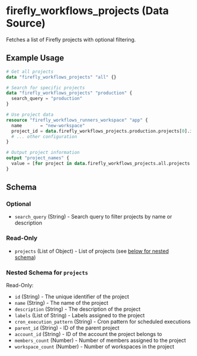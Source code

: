 # firefly_workflows_projects (Data Source)

Fetches a list of Firefly projects with optional filtering.

## Example Usage

```terraform
# Get all projects
data "firefly_workflows_projects" "all" {}

# Search for specific projects
data "firefly_workflows_projects" "production" {
  search_query = "production"
}

# Use project data
resource "firefly_workflows_runners_workspace" "app" {
  name       = "new-workspace"
  project_id = data.firefly_workflows_projects.production.projects[0].id
  # ... other configuration
}

# Output project information
output "project_names" {
  value = [for project in data.firefly_workflows_projects.all.projects : project.name]
}
```

## Schema

### Optional

- `search_query` (String) - Search query to filter projects by name or description

### Read-Only

- `projects` (List of Object) - List of projects (see [below for nested schema](#nestedatt--projects))

<a id="nestedatt--projects"></a>
### Nested Schema for `projects`

Read-Only:

- `id` (String) - The unique identifier of the project
- `name` (String) - The name of the project
- `description` (String) - The description of the project
- `labels` (List of String) - Labels assigned to the project
- `cron_execution_pattern` (String) - Cron pattern for scheduled executions
- `parent_id` (String) - ID of the parent project
- `account_id` (String) - ID of the account the project belongs to
- `members_count` (Number) - Number of members assigned to the project
- `workspace_count` (Number) - Number of workspaces in the project
